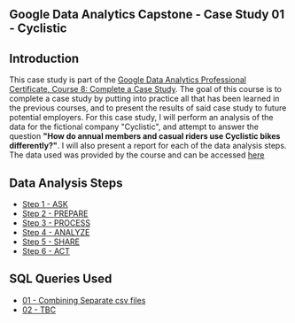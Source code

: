 ## Google Data Analytics Capstone - Case Study 01 - Cyclistic

## Introduction

This case study is part of the [Google Data Analytics Professional Certificate, Course 8: Complete a Case Study](https://www.coursera.org/learn/google-data-analytics-capstone/home/week/2). The goal of this course is to complete a case study by putting into practice all that has been learned in the previous courses, and to present the results of said case study to future potential employers. For this case study, I will perform an analysis of the data for the fictional company "Cyclistic", and attempt to answer the question **"How do annual members and casual riders use Cyclistic bikes differently?"**. I will also present a report for each of the data analysis steps. The data used was provided by the course and can be accessed [here](https://www.coursera.org/api/rest/v1/asset/download/pdf/1XKhm37HS9iPXHfAIEBaRQ?pageStart=&pageEnd=)

## Data Analysis Steps
* [Step 1 - ASK](https://github.com/Git-Hubbed/Google-Data-Analytics-Capstone---Case-Study-01---Cyclistic/blob/04c9fc97cd3c6e0ce03fe7c166f7ca9b14d0acda/Step%201%20-%20ASK.md)
* [Step 2 - PREPARE]()
* [Step 3 - PROCESS]()
* [Step 4 - ANALYZE]()
* [Step 5 - SHARE]()
* [Step 6 - ACT]()

## SQL Queries Used
* [01 - Combining Separate csv files](https://github.com/Git-Hubbed/Google-Data-Analytics-Capstone---Case-Study-01---Cyclistic/blob/04c9fc97cd3c6e0ce03fe7c166f7ca9b14d0acda/01%20-%20Combining%20Separate%20csv%20files.sql)
* [02 - TBC]()

